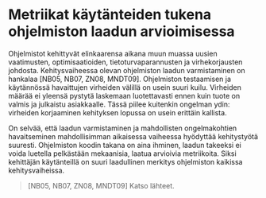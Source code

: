 # Metriikat käytänteiden tukena ohjelmiston laadun arvioimisessa

Ohjelmistot kehittyvät elinkaarensa aikana muun muassa uusien vaatimusten, optimisaatioiden, tietoturvaparannusten ja 
virhekorjausten johdosta. Kehitysvaiheessa olevan ohjelmiston laadun varmistaminen on hankalaa 
[NB05, NB07, ZN08, MNDT09]. Ohjelmiston testaamisen ja käytännössä havaittujen virheiden välillä on usein suuri kuilu. 
Virheiden määrää ei yleensä pystytä laskemaan luotettavasti ennen kuin tuote on valmis ja julkaistu asiakkaalle. Tässä 
piilee kuitenkin ongelman ydin: virheiden korjaaminen kehityksen lopussa on usein erittäin kallista.

On selvää, että laadun varmistaminen ja mahdollisten ongelmakohtien havaitseminen mahdollisimman aikaisessa vaiheessa 
hyödyttää kehitystyötä suuresti. Ohjelmiston koodin takana on aina ihminen,  laadun takeeksi ei voida luetella 
pelkästään mekaanisia, laatua arvioivia metriikoita. Siksi kehittäjän käytänteillä on suuri laadullinen merkitys 
ohjelmiston kaikissa kehitysvaiheissa.

> [NB05, NB07, ZN08, MNDT09] Katso lähteet.